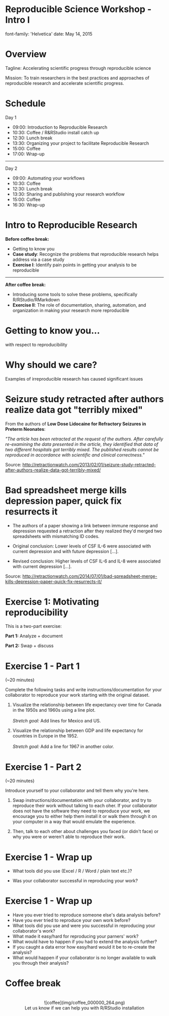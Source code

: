 Reproducible Science Workshop - Intro I
========================================================
font-family: 'Helvetica'
date: May 14, 2015

Overview
========================================================

Tagline: Accelerating scientific progress through reproducible science

Mission: To train researchers in the best practices and approaches of reproducible research and accelerate scientific progress.

Schedule
========================================================

Day 1

- 09:00: Introduction to Reproducible Research
- 10:30: Coffee / R&RStudio install catch up
- 12:30: Lunch break
- 13:30: Organizing your project to facilitate Reproducible Research
- 15:00: Coffee
- 17:00: Wrap-up

* * *

Day 2

- 09:00: Automating your workflows
- 10:30: Coffee
- 12:30: Lunch break
- 13:30: Sharing and publishing your research workflow
- 15:00: Coffee
- 16:30: Wrap-up

Intro to Reproducible Research
========================================================

**Before coffee break:**
- Getting to know you
- **Case study**: Recognize the problems that reproducible research helps address via a case study
- **Exercise I**: Identify pain points in getting your analysis to be reproducible

* * *

**After coffee break:**
- Introducing some tools to solve these problems, specifically R/RStudio/RMarkdown
- **Exercise II**: The role of documentation, sharing, automation, and organization in making your research more reproducible

Getting to know you...
========================================================

with respect to reproducibility


Why should we care?
========================================================

Examples of irreproducible research has caused significant issues


Seizure study retracted after authors realize data got "terribly mixed"
========================================================

From the authors of **Low Dose Lidocaine for Refractory Seizures in Preterm Neonates**:

*"The article has been retracted at the request of the authors. After carefully re-examining the data presented in the article, they identified that data of two different hospitals got terribly mixed. The published results cannot be reproduced in accordance with scientific and clinical correctness."*

Source: http://retractionwatch.com/2013/02/01/seizure-study-retracted-after-authors-realize-data-got-terribly-mixed/

Bad spreadsheet merge kills depression paper, quick fix resurrects it
========================================================

* The authors of a paper showing a link between immune response and depression requested a retraction after they realized they'd merged two spreadsheets with mismatching ID codes.

* Original conclusion: Lower levels of CSF IL-6 were associated with current depression and with future depression [...].

* Revised conclusion: Higher levels of CSF IL-6 and IL-8 were associated with current depression [...].

Source: http://retractionwatch.com/2014/07/01/bad-spreadsheet-merge-kills-depression-paper-quick-fix-resurrects-it/

Exercise 1: Motivating reproducibility
========================================================

This is a two-part exercise:

**Part 1:** Analyze + document

**Part 2:** Swap + discuss

Exercise 1 - Part 1
========================================================

(~20 minutes)

Complete the following tasks and write instructions/documentation for your collaborator to reproduce your work starting with the original dataset.

1. Visualize the relationship between life expectancy over time for Canada in the 1950s and 1960s using a line plot.<br><br>
*Stretch goal:* Add lines for Mexico and US.

2. Visualize the relationship between GDP and life expectancy for countries in Europe in the 1952.<br><br>
*Stretch goal:* Add a line for 1967 in another color.

Exercise 1 - Part 2
========================================================

(~20 minutes)

Introduce yourself to your collaborator and tell them why you're here.

1. Swap instructions/documentation with your collaborator, and try to reproduce their work without talking to each oher. If your collaborator does not have the software they need to reproduce your work, we encourage you to either help them install it or walk them through it on your computer in a way that would emulate the experience.

2. Then, talk to each other about challenges you faced (or didn't face) or why you were or weren't able to reproduce their work.

Exercise 1 - Wrap up
========================================================

* What tools did you use (Excel / R / Word / plain text etc.)?

* Was your collaborator successful in reproducing your work?

Exercise 1 - Wrap up
========================================================

* Have you ever tried to reproduce someone else's data analysis before?
* Have you ever tried to reproduce your own work before?
* What tools did you use and were you successful in reproducing your collaborator's work?
* What made it easy/hard for reproducing your parners' work?
* What would have to happen if you had to extend the analysis further?
* If you caught a data error how easy/hard would it be to re-create the analysis?
* What would happen if your collaborator is no longer available to walk you through their analysis?

Coffee break
========================================================

<center>
<br>
![coffee](img/coffee_000000_264.png)
<br>
Let us know if we can help you with R/RStudio installation
</center>
